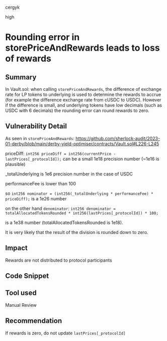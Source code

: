 cergyk

high

# Rounding error in storePriceAndRewards leads to loss of rewards

## Summary
In Vault.sol: when calling `storePriceAndRewards`, the difference of exchange rate for LP tokens to underlying is used to determine the rewards to accrue (for example the difference exchange rate from cUSDC to USDC).
However if the difference is small, and underlying tokens have low decimals (such as USDC with 6 decimals) the rounding error can round rewards to zero. 

## Vulnerability Detail
As seen in `storePriceAndRewards`:
https://github.com/sherlock-audit/2023-01-derby/blob/main/derby-yield-optimiser/contracts/Vault.sol#L226-L245

priceDiff:
`int256 priceDiff = int256(currentPrice - lastPrices[_protocolId]);`
can be a small 1e18 precision number (~1e16 is plausible)

_totalUnderlying is 1e6 precision number in the case of USDC

performanceFee is lower than 100

so 
`int256 nominator = (int256(_totalUnderlying * performanceFee) * priceDiff);`
is a 1e26 number

on the other hand `denominator`:
`int256 denominator = totalAllocatedTokensRounded * int256(lastPrices[_protocolId]) * 100;`

is a 1e38 number (totalAllocatedTokensRounded is 1e18).

It is very likely that the result of the division is rounded down to zero.

## Impact
Rewards are not distributed to protocol participants

## Code Snippet

## Tool used

Manual Review

## Recommendation
If rewards is zero, do not update `lastPrices[_protocolId]`